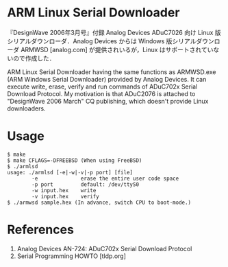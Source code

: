 # ARM Linux Serial Downloader

『DesignWave 2006年3月号』付録 Analog Devices ADuC7026 向け Linux 版シリアルダウンローダ．Analog Devices からは Windows 版シリアルダウンローダ ARMWSD [analog.com] が提供されいるが，Linux はサポートされていないので作成した．

ARM Linux Serial Downloader having the same functions as ARMWSD.exe (ARM Windows Serial Downloader) provided by Analog Devices. It can execute write, erase, verify and run commands of ADuC702x Serial Download Protocol. My motivation is that ADuC2076 is attached to "DesignWave 2006 March" CQ publishing, which doesn't provide Linux downloaders.

# Usage
```
$ make
$ make CFLAGS=-DFREEBSD (When using FreeBSD)
$ ./armlsd 
usage: ./armlsd [-e|-w|-v|-p port] [file]
        -e              erase the entire user code space
        -p port         default: /dev/ttyS0
        -w input.hex    write
        -v input.hex    verify
$ ./armwsd sample.hex (In advance, switch CPU to boot-mode.)
```

# References
1. Analog Devices AN-724: ADuC702x Serial Download Protocol
2. Serial Programming HOWTO [tldp.org]
